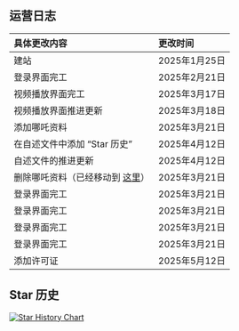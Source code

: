 ## 运营日志
|具体更改内容|更改时间|
|:-|:-|
|建站|2025年1月25日|
|登录界面完工|2025年2月21日|
|视频播放界面完工|2025年3月17日|
|视频播放界面推进更新|2025年3月18日|
|添加哪吒资料|2025年3月21日|
|在自述文件中添加 “Star 历史”|2025年4月12日|
|自述文件的推进更新|2025年4月12日|
|删除哪吒资料（已经移动到 [这里](https://github.com/Zmh20121211/NeZha)）|2025年3月21日|
|登录界面完工|2025年3月21日|
|登录界面完工|2025年3月21日|
|登录界面完工|2025年3月21日|
|登录界面完工|2025年3月21日|
|添加许可证|2025年5月12日|
## Star 历史
[![Star History Chart](https://api.star-history.com/svg?repos=Zmh20121211/21306.top&type=Date)](https://www.star-history.com/#Zmh20121211/21306.top&Date)
